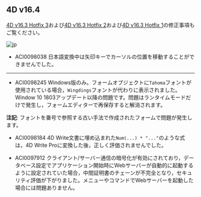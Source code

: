 ## 4D v16.4
[4D v16.3 Hotfix 3](https://github.com/4D-JP/release-notes/tree/master/v16/16.3/hf3/)および[4D v16.3 Hotfix 2](https://github.com/4D-JP/release-notes/tree/master/v16/16.3/hf2/)および[4D v16.3 Hotfix 1](https://github.com/4D-JP/release-notes/tree/master/v16/16.3/hf1/)の修正事項もご覧ください。

![jp](https://cloud.githubusercontent.com/assets/10509075/16182979/016305e0-36e7-11e6-816b-2335cc6f0abb.png)

* ACI0098038 日本語変換中は矢印キーでカーソルの位置を移動することができませんでした。

---

* ACI0098245 Windows版のみ。フォームオブジェクトに``Tahoma``フォントが使用されている場合，``Wingdings``フォントが代わりに表示されました。Window 10 1803アップデート以降の問題です。問題はランタイムモードだけで発生し，フォームエディターで再保存すると解消されます。

**注記**: フォントを番号で参照する古い手法で作成されたフォームで問題が発生します。

* ACI0098184 4D Write文書に埋め込まれた``Num(...) * "..."``のような式は，4D Write Proに変換した後，正しく評価されませんでした。

* ACI0097912 クライアント/サーバー通信の暗号化が有効にされており，データベース設定でアプリケーション開始時にWebサーバーが自動的に起動するように設定されていた場合，中間証明書のチェーンが不完全となり，セキュリティ評価が下がりました。メニューやコマンドでWebサーバーを起動した場合には問題ありません。
